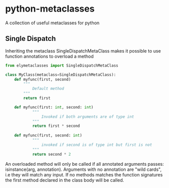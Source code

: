 # python-metaclasses
A collection of useful metaclasses for python

## Single Dispatch
Inheriting the metaclass SingleDispatchMetaClass makes it possible to use function annotations to overload a method

```python
from elymetaclasses import SingleDispatchMetaClass

class MyClass(metaclass=SingleDispatchMetaClass):
    def myfunc(first, second)
        """
            Default method
        """
        return first

    def myfunc(first: int, second: int)
            """
                Invoked if both arguments are of type int
            """
            return first * second
    
    def myfunc(first, second: int)
            """
                invoked if second is of type int but first is not
            """
            return second * 2
```
An overloaded method will only be called if all annotated arguments passes: isinstance(arg, annotation).
Arguments with no annotation are "wild cards", i.e they will match any input.
If no methods matches the function signatures the first method declared in the class body will be called.
